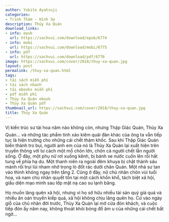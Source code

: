 ```yaml
---
author: Yukito Ayatsuji
categories:
- Trinh Thám - Hình Sự
description: Thủy Xa Quán
download_links:
- info: epub
  url: https://sachvui.com/download/epub/6774
- info: mobi
  url: https://sachvui.com/download/mobi/6775
- info: pdf
  url: https://sachvui.com/download/pdf/6776
image: https://sachvui.com/cover/2018/thuy-xa-quan.jpg
layout: post
permalink: /thuy-xa-quan.html
tags:
- tải sách miễn phí
- tải sách nhanh
- tải ebooks miễn phí
- pdf miễn phí
- Thủy Xa Quán ebook
- Thủy Xa Quán pdf
thumbnail_url: https://sachvui.com/cover/2018/thuy-xa-quan.jpg
title: Thủy Xa Quán
---
```


 <div class="item-desc text-justify"> <p>Vị kiến trúc sư tài hoa năm nào không còn, nhưng Thập Giác Quán, Thủy Xa Quán... và những tác phẩm tinh xảo kiêm quái đản khác của ông ta vẫn tiếp tục là hiện trường cho những cái chết thảm khốc. Sau khi Thập Giác Quán biến thành tro bụi, người anh em của nó là Thủy Xa Quán lại xuất hiện trên truyền thông với tư cách một mồ chôn lớn, chôn cả người chết lẫn người sống. Ở đây, một phụ nữ rơi xuống kênh, bị bánh xe nước cuốn lên rồi hất tung về phía hạ du. Một thanh niên ra ngoài đêm khuya bị chặt thành sáu mảnh rồi trụi lủi nham nhở trong lò đốt rác dưới chân Quán. Một nhà sư tan vào thinh không ngay trên tầng 2. Cũng ở đây, nữ chủ nhân chôn vùi tuổi hoa, và nam chủ nhân quyết tồn tại một cách khốn khổ, tách biệt xã hội, giấu diện mạo mình sau lớp mặt nạ cao su lạnh băng.</p><p>Họ muốn lãng quên xã hội, nhưng vì họ sở hữu nhiều tài sản quý giá quá và nhiều ân oán truyền kiếp quá, xã hội không chịu lãng quên họ. Cứ vào ngày giỗ của chủ nhân đời trước, Thủy Xa Quán lại mở cửa đón khách, và cuộc tiếp đón ấy năm nay, không thoát khỏi bóng đổ âm u của những cái chết bất ngờ…</p> </div>